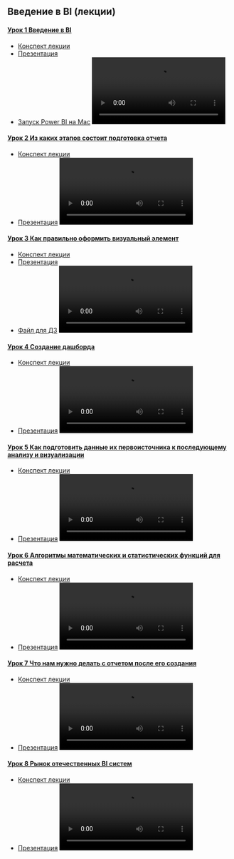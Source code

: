 ## Введение в BI (лекции)

#### [Урок 1 Введение в BI](https://gb.ru/lessons/444337)
- [Конспект лекции](https://gbcdn.mrgcdn.ru/uploads/asset/4727387/attachment/8bcbccfd8fa160c2d272235cfe1c4b55.docx)
- [Презентация](https://gbcdn.mrgcdn.ru/uploads/asset/4727390/attachment/1e7b49ba061986bce69638690a3e65ab.pptx)
- [Запуск Power BI на Mac](https://gbcdn.mrgcdn.ru/uploads/asset/5381462/attachment/6661daa2ac02de3200473a654e87fccb.pdf)
<video controls src="https://gbcdn.mrgcdn.ru/uploads/record/259187/attachment/56a7f5d03fd61f3b343b27ca8bfcc697.mp4" title="Видеозапись"></video>

#### [Урок 2 Из каких этапов состоит подготовка отчета](https://gb.ru/lessons/444338)
- [Конспект лекции](https://gbcdn.mrgcdn.ru/uploads/asset/4727394/attachment/0acf30f05830048c84cf848560bb0f14.docx)
- [Презентация](https://gbcdn.mrgcdn.ru/uploads/asset/4727396/attachment/0ee72748a2972f5faceec6dab90ed5b8.pptx)
<video controls src="https://gbcdn.mrgcdn.ru/uploads/record/320215/attachment/46e719f8658d5ddcba1476dc70199a60.mp4" title="Видеозапись"></video>

#### [Урок 3 Как правильно оформить визуальный элемент](https://gb.ru/lessons/444339)
- [Конспект лекции](https://gbcdn.mrgcdn.ru/uploads/asset/4727397/attachment/61891d593d9025d87916f1173545538d.docx)
- [Презентация](https://gbcdn.mrgcdn.ru/uploads/asset/4727399/attachment/0632b0efaaa5de348ca0b9349f9dbc55.pptx)
- [Файл для ДЗ](https://gbcdn.mrgcdn.ru/uploads/asset/5984363/attachment/e9e35f9a4c1c71b1312c83d67bb8438a.xlsx)
<video controls src="https://gbcdn.mrgcdn.ru/uploads/record/259188/attachment/9ec62b07f94d925f431f8241aa91b1cf.mp4" title="Видеозапись"></video>

#### [Урок 4 Создание дашборда](https://gb.ru/lessons/444340)
- [Конспект лекции](https://gbcdn.mrgcdn.ru/uploads/asset/4727403/attachment/b617542d2170eec1851d450741af111a.docx)
- [Презентация](https://gbcdn.mrgcdn.ru/uploads/asset/4727404/attachment/6d5d9e1453e0729201357796ba8f441a.pptx)
<video controls src="https://gbcdn.mrgcdn.ru/uploads/record/259189/attachment/70c1c50c756b30ec720596a44570968a.mp4" title="Видеозапись"></video>

#### [Урок 5 Как подготовить данные их первоисточника к последующему анализу и визуализации](https://gb.ru/lessons/444341)
- [Конспект лекции](https://gbcdn.mrgcdn.ru/uploads/asset/4727405/attachment/7d4335f29ecf18657d135461e7cecc3b.docx)
- [Презентация](https://gbcdn.mrgcdn.ru/uploads/asset/4727406/attachment/7f98087a78bd30cbb5638dc90be5ad8d.pptx)
<video controls src="https://gbcdn.mrgcdn.ru/uploads/record/259261/attachment/4692301234c1c4f02402b1426aebd054.mp4" title="Видеозапись"></video>

#### [Урок 6 Алгоритмы математических и статистических функций для расчета](https://gb.ru/lessons/444342)
- [Конспект лекции](https://gbcdn.mrgcdn.ru/uploads/asset/5493058/attachment/1b674c3b65461b17cf8ffd72464149a8.pdf)
- [Презентация](https://gbcdn.mrgcdn.ru/uploads/asset/5493051/attachment/a096738f879adf8e71d2b63b0ac0254b.pdf)
<video controls src="https://gbcdn.mrgcdn.ru/uploads/record/259340/attachment/304a297757b66bfacdc259fd8be66627.mp4" title="Видеозапись"></video>

#### [Урок 7 Что нам нужно делать с отчетом после его создания](https://gb.ru/lessons/444343)
- [Конспект лекции](https://gbcdn.mrgcdn.ru/uploads/asset/4727422/attachment/85351168c1cb3b1bd330007f6792876c.docx)
- [Презентация](https://gbcdn.mrgcdn.ru/uploads/asset/4727419/attachment/167d4b85afaea4a6c1c3f543f29b469a.pptx)
<video controls src="https://gbcdn.mrgcdn.ru/uploads/record/259190/attachment/007dfed09069b8eab1d5881c6aa99e46.mp4" title="Видеозапись"></video>

#### [Урок 8 Рынок отечественных BI систем](https://gb.ru/lessons/444344)
- [Конспект лекции](https://gbcdn.mrgcdn.ru/uploads/asset/4727427/attachment/188820d28969d833e2758a280353675e.docx)
- [Презентация](https://gbcdn.mrgcdn.ru/uploads/asset/4727425/attachment/b6ba175fbc82910f9f0e38449283906b.pptx)
<video controls src="https://gbcdn.mrgcdn.ru/uploads/record/259194/attachment/60a071e213edd5cf074207cba9fcf4a2.mp4" title="Видеозапись"></video>